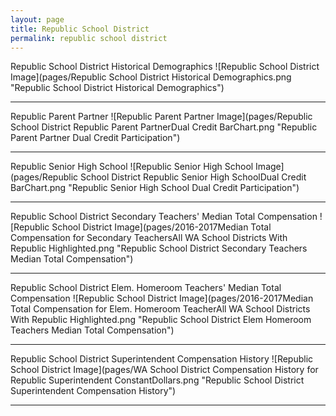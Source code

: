 ```yaml
---
layout: page
title: Republic School District
permalink: republic school district
---
```



Republic School District Historical Demographics
![Republic School District Image](pages/Republic School District Historical Demographics.png "Republic School District Historical Demographics")

___

Republic Parent Partner
![Republic Parent Partner Image](pages/Republic School District Republic Parent PartnerDual Credit BarChart.png "Republic Parent Partner Dual Credit Participation")

___

Republic Senior High School
![Republic Senior High School Image](pages/Republic School District Republic Senior High SchoolDual Credit BarChart.png "Republic Senior High School Dual Credit Participation")

___

Republic School District Secondary Teachers' Median Total Compensation
![Republic School District Image](pages/2016-2017Median Total Compensation for Secondary TeachersAll WA School Districts With Republic Highlighted.png "Republic School District Secondary Teachers Median Total Compensation")

___

Republic School District Elem. Homeroom Teachers' Median Total Compensation
![Republic School District Image](pages/2016-2017Median Total Compensation for Elem. Homeroom TeacherAll WA School Districts With Republic Highlighted.png "Republic School District Elem Homeroom Teachers Median Total Compensation")

___

Republic School District Superintendent Compensation History
![Republic School District Image](pages/WA School District Compensation History for Republic Superintendent ConstantDollars.png "Republic School District Superintendent Compensation History")

___


